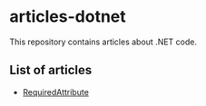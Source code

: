 # articles-dotnet

This repository contains articles about .NET code.

## List of articles

 - [RequiredAttribute](./required-attribute/)